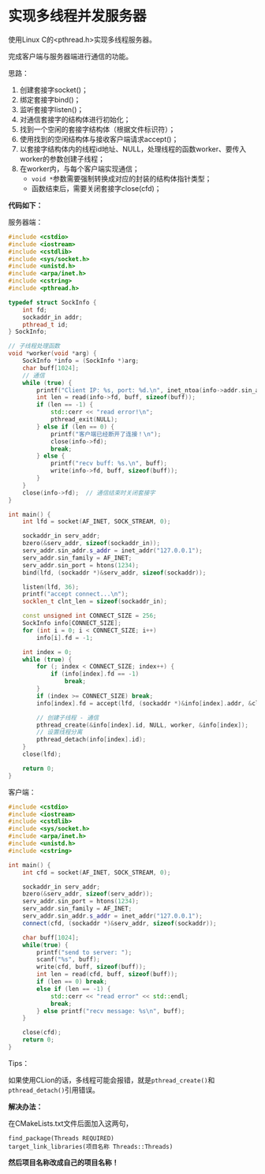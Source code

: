 # 实现多线程并发服务器

使用Linux C的<pthread.h>实现多线程服务器。

完成客户端与服务器端进行通信的功能。

思路：

1. 创建套接字socket()；
2. 绑定套接字bind()；
3. 监听套接字listen()；
4. 对通信套接字的结构体进行初始化；
5. 找到一个空闲的套接字结构体（根据文件标识符）；
6. 使用找到的空闲结构体与接收客户端请求accept()；
7. 以套接字结构体内的线程id地址、NULL，处理线程的函数worker、要传入worker的参数创建子线程；
8. 在worker内，与每个客户端实现通信；
   - `void *`参数需要强制转换成对应的封装的结构体指针类型；
   - 函数结束后，需要关闭套接字close(cfd)；

**代码如下：**

服务器端：

```cpp
#include <cstdio>
#include <iostream>
#include <cstdlib>
#include <sys/socket.h>
#include <unistd.h>
#include <arpa/inet.h>
#include <cstring>
#include <pthread.h>

typedef struct SockInfo {
    int fd;
    sockaddr_in addr;
    pthread_t id;
} SockInfo;

// 子线程处理函数
void *worker(void *arg) {
    SockInfo *info = (SockInfo *)arg;
    char buff[1024];
    // 通信
    while (true) {
        printf("Client IP: %s, port: %d.\n", inet_ntoa(info->addr.sin_addr), ntohs(info->addr.sin_port));
        int len = read(info->fd, buff, sizeof(buff));
        if (len == -1) {
            std::cerr << "read error!\n";
            pthread_exit(NULL);
        } else if (len == 0) {
            printf("客户端已经断开了连接！\n");
            close(info->fd);
            break;
        } else {
            printf("recv buff: %s.\n", buff);
            write(info->fd, buff, sizeof(buff));
        }
    }
    close(info->fd);  // 通信结束时关闭套接字
}

int main() {
    int lfd = socket(AF_INET, SOCK_STREAM, 0);

    sockaddr_in serv_addr;
    bzero(&serv_addr, sizeof(sockaddr_in));
    serv_addr.sin_addr.s_addr = inet_addr("127.0.0.1");
    serv_addr.sin_family = AF_INET;
    serv_addr.sin_port = htons(1234);
    bind(lfd, (sockaddr *)&serv_addr, sizeof(sockaddr));

    listen(lfd, 36);
    printf("accept connect...\n");
    socklen_t clnt_len = sizeof(sockaddr_in);

    const unsigned int CONNECT_SIZE = 256;
    SockInfo info[CONNECT_SIZE];
    for (int i = 0; i < CONNECT_SIZE; i++)
        info[i].fd = -1;

    int index = 0;
    while (true) {
        for (; index < CONNECT_SIZE; index++) {
            if (info[index].fd == -1)
                break;
        }
        if (index >= CONNECT_SIZE) break;
        info[index].fd = accept(lfd, (sockaddr *)&info[index].addr, &clnt_len);

        // 创建子线程 - 通信
        pthread_create(&info[index].id, NULL, worker, &info[index]);
        // 设置线程分离
        pthread_detach(info[index].id);
    }
    close(lfd);

    return 0;
}
```

客户端：

```cpp
#include <cstdio>
#include <iostream>
#include <cstdlib>
#include <sys/socket.h>
#include <arpa/inet.h>
#include <unistd.h>
#include <cstring>

int main() {
    int cfd = socket(AF_INET, SOCK_STREAM, 0);

    sockaddr_in serv_addr;
    bzero(&serv_addr, sizeof(serv_addr));
    serv_addr.sin_port = htons(1234);
    serv_addr.sin_family = AF_INET;
    serv_addr.sin_addr.s_addr = inet_addr("127.0.0.1");
    connect(cfd, (sockaddr *)&serv_addr, sizeof(sockaddr));

    char buff[1024];
    while(true) {
        printf("send to server: ");
        scanf("%s", buff);
        write(cfd, buff, sizeof(buff));
        int len = read(cfd, buff, sizeof(buff));
        if (len == 0) break;
        else if (len == -1) {
            std::cerr << "read error" << std::endl;
            break;
        } else printf("recv message: %s\n", buff);
    }

    close(cfd);
    return 0;
}
```

Tips：

如果使用CLion的话，多线程可能会报错，就是`pthread_create()`和`pthread_detach()`引用错误。

**解决办法：**

在CMakeLists.txt文件后面加入这两句，

```
find_package(Threads REQUIRED)
target_link_libraries(项目名称 Threads::Threads)
```

**然后项目名称改成自己的项目名称！**